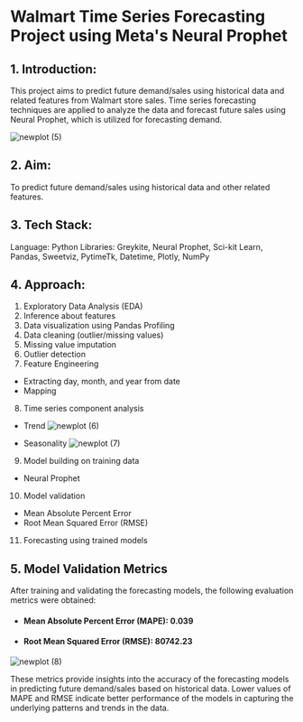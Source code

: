 # Walmart Time Series Forecasting Project using Meta's Neural Prophet

## 1. Introduction: 
This project aims to predict future demand/sales using historical data and related features from Walmart store sales. Time series forecasting techniques are applied to analyze the data and forecast future sales using Neural Prophet, which is utilized for forecasting demand.

![newplot (5)](https://github.com/prathyyyyy/Walmart-Time-Series-Forecasting-FBprophet/assets/97932221/b6c2f286-590a-4627-b44e-ee8660d850b1)

## 2. Aim:
To predict future demand/sales using historical data and other related features.

## 3. Tech Stack:
Language: Python
Libraries: Greykite, Neural Prophet, Sci-kit Learn, Pandas, Sweetviz, PytimeTk, Datetime, Plotly, NumPy

## 4. Approach:

1. Exploratory Data Analysis (EDA)
2. Inference about features
3. Data visualization using Pandas Profiling
4. Data cleaning (outlier/missing values)
5. Missing value imputation
6. Outlier detection
7. Feature Engineering
  - Extracting day, month, and year from date
  - Mapping
8. Time series component analysis
  - Trend
  ![newplot (6)](https://github.com/prathyyyyy/Walmart-Time-Series-Forecasting-FBprophet/assets/97932221/728dde25-6f79-4904-a4ba-e24ffe64a58f)

  - Seasonality
  ![newplot (7)](https://github.com/prathyyyyy/Walmart-Time-Series-Forecasting-FBprophet/assets/97932221/ac5a94ee-1ff7-4533-9967-716a23e76bdd)

9. Model building on training data
  - Neural Prophet
10. Model validation
  - Mean Absolute Percent Error
  - Root Mean Squared Error (RMSE)
11. Forecasting using trained models

## 5. Model Validation Metrics

After training and validating the forecasting models, the following evaluation metrics were obtained:

- #### Mean Absolute Percent Error (MAPE): 0.039
- #### Root Mean Squared Error (RMSE): 80742.23

![newplot (8)](https://github.com/prathyyyyy/Walmart-Time-Series-Forecasting-FBprophet/assets/97932221/198bd78c-863b-4ecb-960b-7c5c0b6f21e7)

These metrics provide insights into the accuracy of the forecasting models in predicting future demand/sales based on historical data. Lower values of MAPE and RMSE indicate better performance of the models in capturing the underlying patterns and trends in the data.
